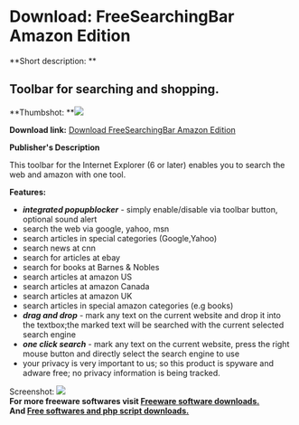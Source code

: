 # Download: FreeSearchingBar Amazon Edition

**Short description: **

## Toolbar for searching and shopping.

  
**Thumbshot: **![](http://www.freewarefiles.com/screenshot/freesearchingbarAE_md.gif)   
  
**Download link:** [Download FreeSearchingBar Amazon Edition](http://freesoftwares.boysofts.com/FreeSearchingBar-Amazon-Edition_program_9767.html)  
  

**Publisher's Description**  
  

This toolbar for the Internet Explorer (6 or later) enables you to search the
web and amazon with one tool.

**Features:**

  * **_integrated popupblocker_** \- simply enable/disable via toolbar button, optional sound alert 
  * search the web via google, yahoo, msn 
  * search articles in special categories (Google,Yahoo) 
  * search news at cnn 
  * search for articles at ebay 
  * search for books at Barnes & Nobles 
  * search articles at amazon US 
  * search articles at amazon Canada 
  * search articles at amazon UK 
  * search articles in special amazon categories (e.g books) 
  * **_drag and drop_** \- mark any text on the current website and drop it into the textbox;the marked text will be searched with the current selected search engine 
  * **_one click search_** \- mark any text on the current website, press the right mouse button and directly select the search engine to use 
  * your privacy is very important to us; so this product is spyware and adware free; no privacy information is being tracked. 

  
  
Screenshot:
![](http://www.freewarefiles.com/screenshot/freesearchingbarAE.gif)  
**For more freeware softwares visit [Freeware software downloads.](http://freesoftwares.boysofts.com/)**   
**And [Free softwares and php script downloads.](http://www.boysofts.com/)**

